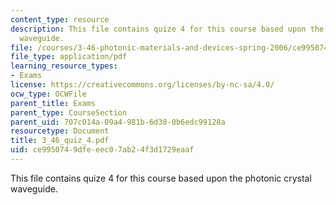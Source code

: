 ```yaml
---
content_type: resource
description: This file contains quize 4 for this course based upon the photonic crystal
  waveguide.
file: /courses/3-46-photonic-materials-and-devices-spring-2006/ce9950749dfeeec07ab24f3d1729eaaf_3_46_quiz_4.pdf
file_type: application/pdf
learning_resource_types:
- Exams
license: https://creativecommons.org/licenses/by-nc-sa/4.0/
ocw_type: OCWFile
parent_title: Exams
parent_type: CourseSection
parent_uid: 707c014a-09a4-981b-6d38-0b6edc99128a
resourcetype: Document
title: 3_46_quiz_4.pdf
uid: ce995074-9dfe-eec0-7ab2-4f3d1729eaaf
---
```

This file contains quize 4 for this course based upon the photonic crystal waveguide.